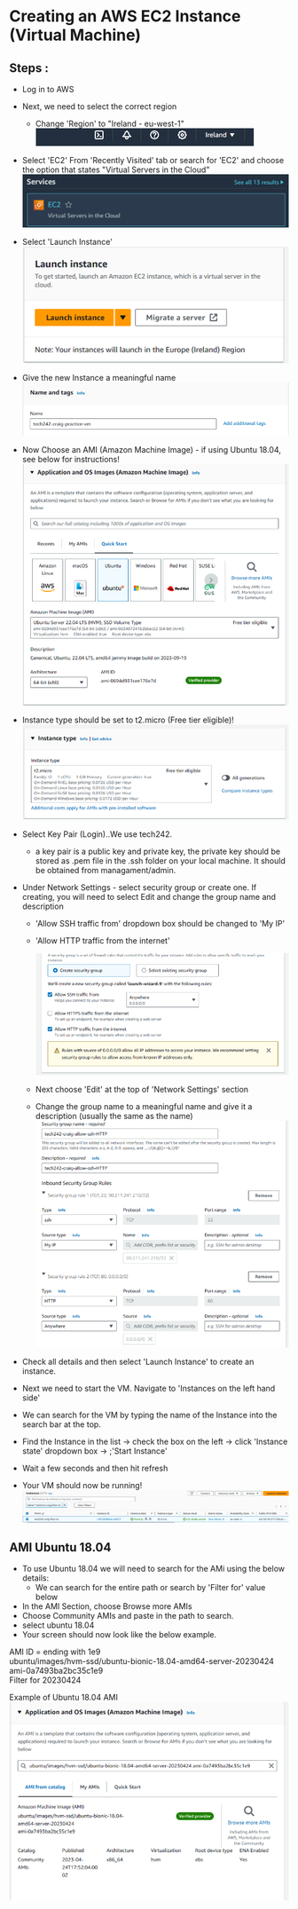 # Creating an AWS EC2 Instance (Virtual Machine)

## Steps :
- Log in to AWS 
- Next, we need to select the correct region
  - Change 'Region' to "Ireland - eu-west-1"<br>
    ![Region Screenshot](<../../../../readme-images/EC2 Screenshots/Screenshot 2023-12-13 152548.png>)

- Select 'EC2' From 'Recently Visited' tab or search for 'EC2' and choose the option that states "Virtual Servers in the Cloud"<br>
   ![Recently Visited](<../../../../readme-images/EC2 Screenshots/Screenshot 2023-12-13 153459.png>)
- Select 'Launch Instance'<br>
   ![Launch Instance](<../../../../readme-images/EC2 Screenshots/Screenshot 2023-12-13 153648.png>)
- Give the new Instance a meaningful name<br>
   ![Name](<../../../../readme-images/EC2 Screenshots/Screenshot 2023-12-13 153925.png>)
- Now Choose an AMI (Amazon Machine Image) - if using Ubuntu 18.04, see below for instructions!<br>
   ![AMI Image](<../../../../readme-images/EC2 Screenshots/Screenshot 2023-12-13 154301.png>)
- Instance type should be set to t2.micro (Free tier eligible)!
   ![t2 Image](<../../../../readme-images/EC2 Screenshots/Screenshot 2023-12-12 120747.png>)
- Select Key Pair (Login)..We use tech242. 
  - a key pair is a public key and private key, the private key should be stored as .pem file in     the .ssh folder on your local machine. It should be obtained from managament/admin.<br>
- Under Network Settings - select security group or create one. If creating, you will need to select Edit and change the group name and description<br>
   -  'Allow SSH traffic from' dropdown box should be changed to 'My IP'
   -  'Allow HTTP traffic from the internet'
   
      ![Security Group Image](<../../../../readme-images/EC2 Screenshots/Screenshot 2023-12-13 160118.png>)<br>
   - Next choose 'Edit' at the top of 'Network Settings' section
   - Change the group name to a meaningful name and give it a description (usually the same as the name)
      ![Security Group Name Image](<../../../../readme-images/EC2 Screenshots/Screenshot 2023-12-13 162409.png>)
- Check all details and then select 'Launch Instance' to create an instance.
- Next we need to start the VM. Navigate to 'Instances on the left hand side'
- We can search for the VM by typing the name of the Instance into the search bar at the top.
- Find the Instance in the list -> check the box on the left -> click 'Instance state' dropdown box -> ;'Start Instance'
- Wait a few seconds and then hit refresh
- Your VM should now be running!
  ![Alt text](<../../../../readme-images/EC2 Screenshots/Screenshot 2023-12-13 163012.png>)














## AMI Ubuntu 18.04

- To use Ubuntu 18.04 we will need to search for the AMi using the below details:
   - We can search for the entire path or search by 'Filter for' value below
- In the AMI Section, choose Browse more AMIs
- Choose Community AMIs and paste in the path to search.
- select ubuntu 18.04
- Your screen should now look like the below example.


AMI ID = ending with 1e9 <br>
ubuntu/images/hvm-ssd/ubuntu-bionic-18.04-amd64-server-20230424 ami-0a7493ba2bc35c1e9<br>
Filter for 20230424<br>

Example of Ubuntu 18.04 AMI<br>
![AMI Image](<../../../../readme-images/Screenshot 2023-12-12 115522.png>)
